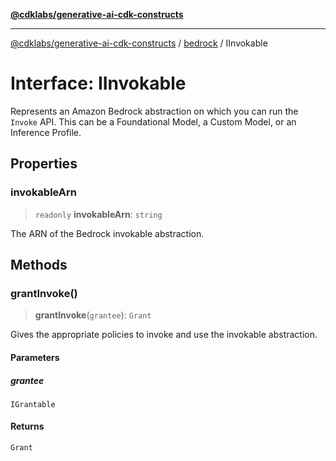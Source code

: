 [**@cdklabs/generative-ai-cdk-constructs**](../../../../README.md)

***

[@cdklabs/generative-ai-cdk-constructs](../../../../README.md) / [bedrock](../README.md) / IInvokable

# Interface: IInvokable

Represents an Amazon Bedrock abstraction on which you can
run the `Invoke` API. This can be a Foundational Model,
a Custom Model, or an Inference Profile.

## Properties

### invokableArn

> `readonly` **invokableArn**: `string`

The ARN of the Bedrock invokable abstraction.

## Methods

### grantInvoke()

> **grantInvoke**(`grantee`): `Grant`

Gives the appropriate policies to invoke and use the invokable abstraction.

#### Parameters

##### grantee

`IGrantable`

#### Returns

`Grant`
